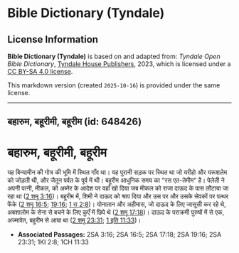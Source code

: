 # Bible Dictionary (Tyndale)

## License Information

**Bible Dictionary (Tyndale)** is based on and adapted from: _Tyndale Open Bible Dictionary_, [Tyndale House Publishers](https://tyndaleopenresources.com/), 2023, which is licensed under a [CC BY-SA 4.0 license](https://creativecommons.org/licenses/by-sa/4.0/legalcode.en).

This markdown version (created `2025-10-16`) is provided under the same license.



--------------------------------

## बहारुम, बहूरीमी, बहूरीम (id: 648426)

बहारुम, बहूरीमी, बहूरीम
=======================

यह बिन्यामीन की गोत्र की भूमि में स्थित गाँव था। यह पुरानी सड़क पर स्थित था जो यरीहो और यरूशलेम को जोड़ती थी, और जैतून पर्वत के पूर्व में थी। बहूरीम आधुनिक समय का "रस एत\-तेमीम" है। पेलेती ने अपनी पत्नी, मीकल, को अब्नेर के आदेश पर वहाँ खो दिया जब मीकल को राजा दाऊद के पास लौटाया जा रहा था ([2 शमू 3:16](https://ref.ly/2Sam3:16))। बहूरीम में, शिमी ने दाऊद को श्राप दिया और उस पर और उसके सेवकों पर पत्थर फेंके ([2 शमू 16:5](https://ref.ly/2Sam16:5); [19:16](https://ref.ly/2Sam19:16); [1 रा 2:8](https://ref.ly/1Kgs2:8))। योनातान और अहीमास, जो दाऊद के लिए जासूसी कर रहे थे, अबशालोम के सेना से बचने के लिए कुएँ में छिपे थे ([2 शमू 17:18](https://ref.ly/2Sam17:18))। दाऊद के पराक्रमी पुरुषों में से एक, अज्मावेत, बहूरीम से आया था ([2 शमू 23:31](https://ref.ly/2Sam23:31); [1 इति 11:33](https://ref.ly/1Chr11:33))।

* **Associated Passages:** 2SA 3:16; 2SA 16:5; 2SA 17:18; 2SA 19:16; 2SA 23:31; 1KI 2:8; 1CH 11:33


